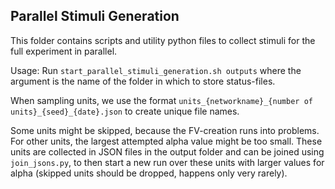 ## Parallel Stimuli Generation

This folder contains scripts and utility python files to collect stimuli for the full experiment in parallel.

Usage: Run `start_parallel_stimuli_generation.sh outputs` where the argument is the name of the folder in which to store status-files.

When sampling units, we use the format `units_{networkname}_{number of units}_{seed}_{date}.json` to create unique file names.

Some units might be skipped, because the FV-creation runs into problems. 
For other units, the largest attempted alpha value might be too small.
These units are collected in JSON files in the output folder and can be joined using `join_jsons.py`, to then start a new run over these units with larger values for alpha (skipped units should be dropped, happens only very rarely).
